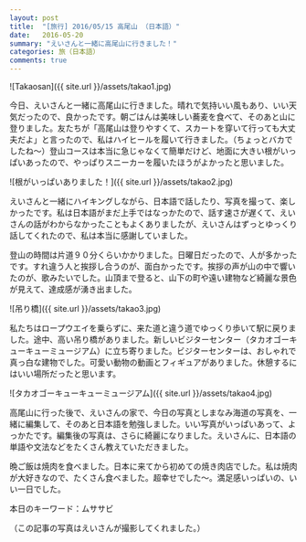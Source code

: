 ```yaml
---
layout: post
title:  "[旅行] 2016/05/15 高尾山 （日本語）"
date:   2016-05-20
summary: "えいさんと一緒に高尾山に行きました！"
categories: 旅（日本語）
comments: true
---
```


![Takaosan]({{ site.url }}/assets/takao1.jpg)

今日、えいさんと一緒に高尾山に行きました。晴れで気持いい風もあり、いい天気だったので、良かったです。朝ごはんは美味しい蕎麦を食べて、そのあと山に登りました。友たちが「高尾山は登りやすくて、スカートを穿いて行っても大丈夫だよ」と言ったので、私はハイヒールを履いて行きました。（ちょっとバカでしたね～）登山コースは本当に急じゃなくて簡単だけど、地面に大きい根がいっぱいあったので、やっぱりスニーカーを履いたほうがよかったと思いました。

![根がいっぱいありました！]({{ site.url }}/assets/takao2.jpg)

えいさんと一緒にハイキングしながら、日本語で話したり、写真を撮って、楽しかったです。私は日本語がまだ上手ではなっかたので、話す速さが遅くて、えいさんの話がわからなかったこともよくありましたが、えいさんはずっとゆっくり話してくれたので、私は本当に感謝していました。

登山の時間は片道９０分くらいかかりました。日曜日だったので、人が多かったです。すれ違う人と挨拶し合うのが、面白かったです。挨拶の声が山の中で響いたのが、歌みたいでした。山頂まで登ると、山下の町や遠い建物など綺麗な景色が見えて、達成感が湧き出ました。

![吊り橋]({{ site.url }}/assets/takao3.jpg)

私たちはロープウエイを乗らずに、来た道と違う道でゆっくり歩いて駅に戻りました。途中、高い吊り橋がありました。新しいビジターセンター（タカオゴーキューキューミュージアム）に立ち寄りました。ビジターセンターは、おしゃれで真っ白な建物でした。可愛い動物の動画とフィギュアがありました。休憩するにはいい場所だったと思います。

![タカオゴーキューキューミュージアム]({{ site.url }}/assets/takao4.jpg)

高尾山に行った後で、えいさんの家で、今日の写真としまなみ海道の写真を、一緒に編集して、そのあと日本語を勉強しました。いい写真がいっぱいあって、よっかたです。編集後の写真は、さらに綺麗になりました。えいさんに、日本語の単語や文法などをたくさん教えていただきました。

晩ご飯は焼肉を食べました。日本に来てから初めての焼き肉店でした。私は焼肉が大好きなので、たくさん食べました。超幸せでした～。満足感いっぱいの、いい一日でした。

本日のキーワード：ムササビ

（この記事の写真はえいさんが撮影してくれました。）